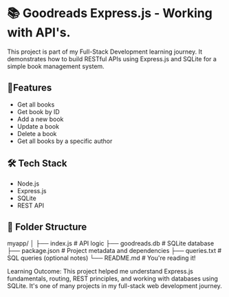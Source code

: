 # 📚 Goodreads Express.js - Working with API's.

This project is part of my Full-Stack Development learning journey. It demonstrates how to build RESTful APIs using Express.js and SQLite for a simple book management system.

## 🔧Features

- Get all books
- Get book by ID
- Add a new book
- Update a book
- Delete a book
- Get all books by a specific author

## 🛠️ Tech Stack

- Node.js
- Express.js
- SQLite
- REST API

## 📁 Folder Structure

myapp/
│
├── index.js # API logic
├── goodreads.db # SQLite database
├── package.json # Project metadata and dependencies
├── queries.txt # SQL queries (optional notes)
└── README.md # You're reading it!

Learning Outcome:
This project helped me understand Express.js fundamentals, routing, REST principles, and working with databases using SQLite. It's one of many projects in my full-stack web development journey.
